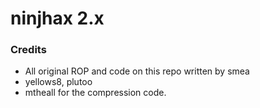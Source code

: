 ninjhax 2.x
=======

### Credits

- All original ROP and code on this repo written by smea
- yellows8, plutoo
- mtheall for the compression code.
